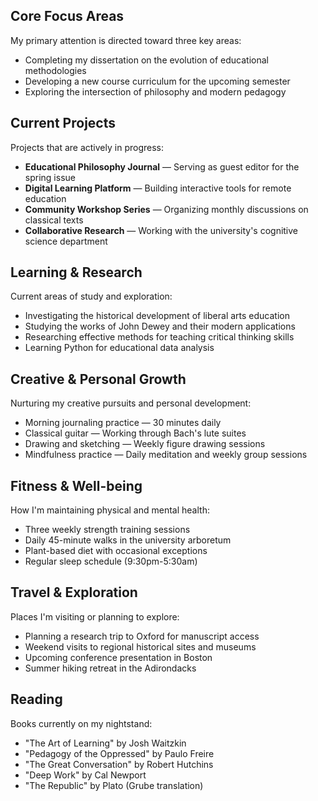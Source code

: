 ## Core Focus Areas

My primary attention is directed toward three key areas:

- Completing my dissertation on the evolution of educational methodologies
- Developing a new course curriculum for the upcoming semester
- Exploring the intersection of philosophy and modern pedagogy

## Current Projects

Projects that are actively in progress:

- **Educational Philosophy Journal** — Serving as guest editor for the spring issue
- **Digital Learning Platform** — Building interactive tools for remote education
- **Community Workshop Series** — Organizing monthly discussions on classical texts
- **Collaborative Research** — Working with the university's cognitive science department

## Learning & Research

Current areas of study and exploration:

- Investigating the historical development of liberal arts education
- Studying the works of John Dewey and their modern applications
- Researching effective methods for teaching critical thinking skills
- Learning Python for educational data analysis

## Creative & Personal Growth

Nurturing my creative pursuits and personal development:

- Morning journaling practice — 30 minutes daily
- Classical guitar — Working through Bach's lute suites
- Drawing and sketching — Weekly figure drawing sessions
- Mindfulness practice — Daily meditation and weekly group sessions

## Fitness & Well-being

How I'm maintaining physical and mental health:

- Three weekly strength training sessions
- Daily 45-minute walks in the university arboretum
- Plant-based diet with occasional exceptions
- Regular sleep schedule (9:30pm-5:30am)

## Travel & Exploration

Places I'm visiting or planning to explore:

- Planning a research trip to Oxford for manuscript access
- Weekend visits to regional historical sites and museums
- Upcoming conference presentation in Boston
- Summer hiking retreat in the Adirondacks

## Reading

Books currently on my nightstand:

- "The Art of Learning" by Josh Waitzkin
- "Pedagogy of the Oppressed" by Paulo Freire
- "The Great Conversation" by Robert Hutchins
- "Deep Work" by Cal Newport
- "The Republic" by Plato (Grube translation)

